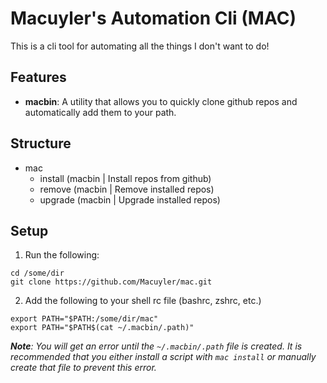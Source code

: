 
# Macuyler's Automation Cli (MAC)
This is a cli tool for automating all the things I don't want to do!    

## Features
 - **macbin**: A utility that allows you to quickly clone github repos and automatically add them to your path.

## Structure
- mac
  - install (macbin | Install repos from github)
  - remove  (macbin | Remove installed repos)
  - upgrade (macbin | Upgrade installed repos)

## Setup
1. Run the following:
```
cd /some/dir
git clone https://github.com/Macuyler/mac.git
```
2. Add the following to your shell rc file (bashrc, zshrc, etc.)
```
export PATH="$PATH:/some/dir/mac"
export PATH="$PATH$(cat ~/.macbin/.path)"
```
***Note**: You will get an error until the `~/.macbin/.path` file is created. It is recommended that you either install a script with `mac install` or manually create that file to prevent this error.*



